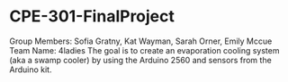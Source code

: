 # CPE-301-FinalProject
Group Members: Sofia Gratny, Kat Wayman, Sarah Orner, Emily Mccue
Team Name: 4ladies
The goal is to create an evaporation cooling system (aka a swamp cooler) by using the Arduino 2560 and sensors from the Arduino kit. 
